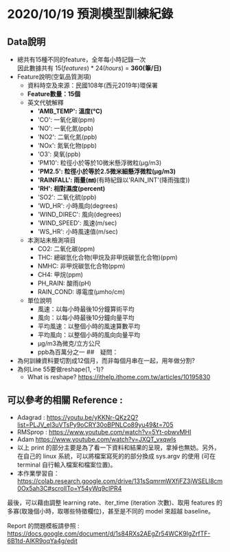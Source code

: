 # 2020/10/19 預測模型訓練紀錄
## Data說明
* 總共有15種不同的feature，全年每小時記錄一次<br>
  因此數據共有 15(*features*) * 24(*hours*) = **360(筆/日)**
* Feature說明(空氣品質測項)
    * 資料時空及來源：民國108年(西元2019年)環保署
    * **Feature數量：15個**
    * 英文代號解釋
        * **'AMB_TEMP': 溫度(℃)**
        * 'CO': 一氧化碳(ppm)
        * 'NO': 一氧化氮(ppb)
        * 'NO2': 二氧化氮(ppb)
        * 'NOx': 氮氧化物(ppb)
        * 'O3': 臭氧(ppb)
        * 'PM10': 粒徑小於等於10微米懸浮微粒(μg/m3)
        * **'PM2.5': 粒徑小於等於2.5微米細懸浮微粒(μg/m3)**
        * **'RAINFALL': 雨量(㎜)**(有時紀錄以'RAIN_INT'(降雨強度))
        * **'RH': 相對濕度(percent)**
        * 'SO2': 二氧化硫(ppb)
        * 'WD_HR': 小時風向(degrees)
        * 'WIND_DIREC': 風向(degrees)
        * 'WIND_SPEED': 風速(m/sec)
        * 'WS_HR': 小時風速值(m/sec)
    * 本測站未檢測項目
        * CO2: 二氧化碳(ppm)
        * THC: 總碳氫化合物(甲烷及非甲烷碳氫化合物)(ppm)
        * NMHC: 非甲烷碳氫化合物(ppm)
        * CH4: 甲烷(ppm)
        * PH_RAIN: 酸雨(pH)
        * RAIN_COND: 導電度(μmho/cm)
    * 單位說明
        * 風速：以每小時最後10分鐘算術平均
        * 風向：以每小時最後10分鐘向量平均
        * 平均風速：以整個小時的風速算數平均
        * 平均風向：以整個小時的風向向量平均
        * μg/m3為微克/立方公尺
        * ppb為百萬分之一
##　疑問：
* 為何訓練資料要切割成12個月，而非每個月串在一起，用年做分割?
* 為何Line 55要做reshape(1, -1)?
    * What is reshape? https://ithelp.ithome.com.tw/articles/10195830
## 可以參考的相關 Reference :
* Adagrad : https://youtu.be/yKKNr-QKz2Q?list=PLJV_el3uVTsPy9oCRY30oBPNLCo89yu49&t=705
* RMSprop : https://www.youtube.com/watch?v=5Yt-obwvMHI
* Adam https://www.youtube.com/watch?v=JXQT_vxqwIs
* 以上 print 的部分主要是為了看一下資料和結果的呈現，拿掉也無妨。另外，在自己的 linux 系統，可以將檔案寫死的的部分換成 sys.argv 的使用 (可在 terminal 自行輸入檔案和檔案位置)。
* 本作業學習自：https://colab.research.google.com/drive/131sSqmrmWXfjFZ3jWSELl8cm0Ox5ah3C#scrollTo=Y54yWq9cIPR4

最後，可以藉由調整 learning rate、iter_time (iteration 次數)、取用 features 的多寡(取幾個小時，取哪些特徵欄位)，甚至是不同的 model 來超越 baseline。

Report 的問題模板請參照 : https://docs.google.com/document/d/1s84RXs2AEgZr54WCK9IgZrfTF-6B1td-AlKR9oqYa4g/edit